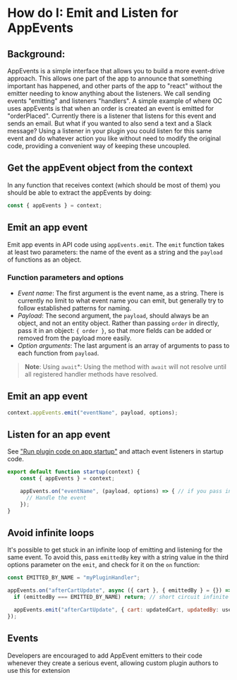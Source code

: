 # How do I: Emit and Listen for AppEvents

## Background:

AppEvents is a simple interface that allows you to build a more event-drive approach. This allows one part of the app to announce that something important has happened, and other parts of the app
to "react" without the emitter needing to know anything about the listeners. We call sending events "emitting" and listeners "handlers". A simple example of where OC uses appEvents is that when
an order is created an event is emitted for "orderPlaced". Currently there is a listener that listens for this event and sends an email. But what if you wanted to also send a text and a Slack message?
Using a listener in your plugin you could listen for this same event and do whatever action you like without need to modify the original code, providing a convenient way of keeping these uncoupled.

## Get the appEvent object from the context

In any function that receives context (which should be most of them) you should be able to extract the appEvents by doing:

```js
const { appEvents } = context;
```

## Emit an app event

Emit app events in API code using `appEvents.emit`. The `emit` function takes at least two parameters: the name of the event as a string and the `payload` of functions as an object.

### Function parameters and options

- *Event name*: The first argument is the event name, as a string. There is currently no limit to what event name you can emit, but generally try to follow established patterns for naming.
- *Payload*: The second argument, the `payload`, should always be an object, and not an entity object. Rather than passing `order` in directly, pass it in an object: `{ order }`, so that more fields can be added or removed from the payload more easily.
- *Option arguments*: The last argument is an array of arguments to pass to each function from `payload`.

> **Note**: Using `await`*: Using the method with `await` will not resolve until all registered handler methods have resolved.

## Emit an app event

```js
context.appEvents.emit("eventName", payload, options);
```

## Listen for an app event

See ["Run plugin code on app startup"](run-function-on-startup.md) and attach event listeners in startup code.

```js title=startup.js
export default function startup(context) {
    const { appEvents } = context;

    appEvents.on("eventName", (payload, options) => { // if you pass in context here, all your listeners will have the context available to them
      // Handle the event
    });
}
```

## Avoid infinite loops

It's possible to get stuck in an infinite loop of emitting and listening for the same event. To avoid this, pass `emittedBy` key with a string value in the third options parameter on the `emit`, and check for it on the `on` function:

```js
const EMITTED_BY_NAME = "myPluginHandler";

appEvents.on("afterCartUpdate", async ({ cart }, { emittedBy } = {}) => {
  if (emittedBy === EMITTED_BY_NAME) return; // short circuit infinite loops

  appEvents.emit("afterCartUpdate", { cart: updatedCart, updatedBy: userId }, { emittedBy: EMITTED_BY_NAME });
});
```

## Events

Developers are encouraged to add AppEvent emitters to their code whenever they create a serious event, allowing custom plugin authors to use this for extension


